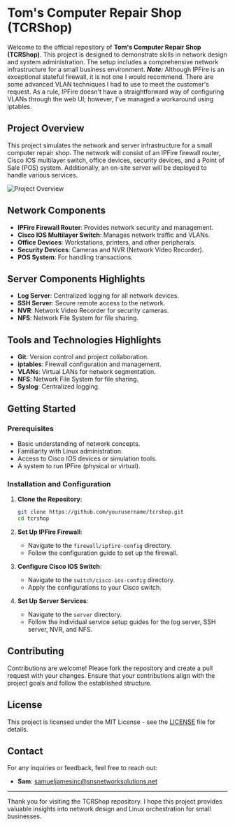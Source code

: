 # Tom's Computer Repair Shop (TCRShop)

Welcome to the official repository of **Tom's Computer Repair Shop (TCRShop)**. This project is designed to demonstrate skills in network design and system administration. The setup includes a comprehensive network infrastructure for a small business environment. ***Note:*** Although IPFire is an exceptional stateful firewall, it is not one I would recommend. There are some advanced VLAN techniques I had to use to meet the customer's request. As a rule, IPFire doesn't have a straightforward way of configuring VLANs through the web UI; however, I've managed a workaround using iptables.

## Project Overview

This project simulates the network and server infrastructure for a small computer repair shop. The network will consist of an IPFire firewall router, Cisco IOS multilayer switch, office devices, security devices, and a Point of Sale (POS) system. Additionally, an on-site server will be deployed to handle various services.

![Project Overview](/assets/tcrs_project-overview.)

## Network Components

- **IPFire Firewall Router**: Provides network security and management.
- **Cisco IOS Multilayer Switch**: Manages network traffic and VLANs.
- **Office Devices**: Workstations, printers, and other peripherals.
- **Security Devices**: Cameras and NVR (Network Video Recorder).
- **POS System**: For handling transactions.

## Server Components Highlights

- **Log Server**: Centralized logging for all network devices.
- **SSH Server**: Secure remote access to the network.
- **NVR**: Network Video Recorder for security cameras.
- **NFS**: Network File System for file sharing.

## Tools and Technologies Highlights 

- **Git**: Version control and project collaboration.
- **iptables**: Firewall configuration and management.
- **VLANs**: Virtual LANs for network segmentation.
- **NFS**: Network File System for file sharing.
- **Syslog**: Centralized logging.

## Getting Started

### Prerequisites

- Basic understanding of network concepts.
- Familiarity with Linux administration.
- Access to Cisco IOS devices or simulation tools.
- A system to run IPFire (physical or virtual).

### Installation and Configuration

1. **Clone the Repository**:
    ```bash
    git clone https://github.com/yourusername/tcrshop.git
    cd tcrshop
    ```

2. **Set Up IPFire Firewall**:
    - Navigate to the `firewall/ipfire-config` directory.
    - Follow the configuration guide to set up the firewall.

3. **Configure Cisco IOS Switch**:
    - Navigate to the `switch/cisco-ios-config` directory.
    - Apply the configurations to your Cisco switch.

4. **Set Up Server Services**:
    - Navigate to the `server` directory.
    - Follow the individual service setup guides for the log server, SSH server, NVR, and NFS.

## Contributing

Contributions are welcome! Please fork the repository and create a pull request with your changes. Ensure that your contributions align with the project goals and follow the established structure.

## License

This project is licensed under the MIT License - see the [LICENSE](LICENSE) file for details.

## Contact

For any inquiries or feedback, feel free to reach out:

- **Sam**: [samueljamesinc@snsnetworksolutions.net](mailto:samueljamesinc@SamuelSJames)

---

Thank you for visiting the TCRShop repository. I hope this project provides valuable insights into network design and Linux orchestration for small businesses.
